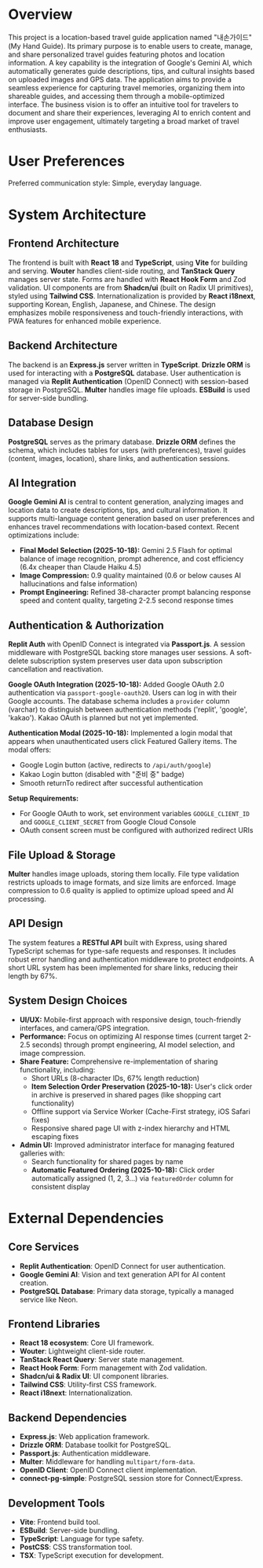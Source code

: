 # Overview

This project is a location-based travel guide application named "내손가이드" (My Hand Guide). Its primary purpose is to enable users to create, manage, and share personalized travel guides featuring photos and location information. A key capability is the integration of Google's Gemini AI, which automatically generates guide descriptions, tips, and cultural insights based on uploaded images and GPS data. The application aims to provide a seamless experience for capturing travel memories, organizing them into shareable guides, and accessing them through a mobile-optimized interface. The business vision is to offer an intuitive tool for travelers to document and share their experiences, leveraging AI to enrich content and improve user engagement, ultimately targeting a broad market of travel enthusiasts.

# User Preferences

Preferred communication style: Simple, everyday language.

# System Architecture

## Frontend Architecture
The frontend is built with **React 18** and **TypeScript**, using **Vite** for building and serving. **Wouter** handles client-side routing, and **TanStack Query** manages server state. Forms are handled with **React Hook Form** and Zod validation. UI components are from **Shadcn/ui** (built on Radix UI primitives), styled using **Tailwind CSS**. Internationalization is provided by **React i18next**, supporting Korean, English, Japanese, and Chinese. The design emphasizes mobile responsiveness and touch-friendly interactions, with PWA features for enhanced mobile experience.

## Backend Architecture
The backend is an **Express.js** server written in **TypeScript**. **Drizzle ORM** is used for interacting with a **PostgreSQL** database. User authentication is managed via **Replit Authentication** (OpenID Connect) with session-based storage in PostgreSQL. **Multer** handles image file uploads. **ESBuild** is used for server-side bundling.

## Database Design
**PostgreSQL** serves as the primary database. **Drizzle ORM** defines the schema, which includes tables for users (with preferences), travel guides (content, images, location), share links, and authentication sessions.

## AI Integration
**Google Gemini AI** is central to content generation, analyzing images and location data to create descriptions, tips, and cultural information. It supports multi-language content generation based on user preferences and enhances travel recommendations with location-based context. Recent optimizations include:
- **Final Model Selection (2025-10-18):** Gemini 2.5 Flash for optimal balance of image recognition, prompt adherence, and cost efficiency (6.4x cheaper than Claude Haiku 4.5)
- **Image Compression:** 0.9 quality maintained (0.6 or below causes AI hallucinations and false information)
- **Prompt Engineering:** Refined 38-character prompt balancing response speed and content quality, targeting 2-2.5 second response times

## Authentication & Authorization
**Replit Auth** with OpenID Connect is integrated via **Passport.js**. A session middleware with PostgreSQL backing store manages user sessions. A soft-delete subscription system preserves user data upon subscription cancellation and reactivation.

**Google OAuth Integration (2025-10-18):** Added Google OAuth 2.0 authentication via `passport-google-oauth20`. Users can log in with their Google accounts. The database schema includes a `provider` column (varchar) to distinguish between authentication methods ('replit', 'google', 'kakao'). Kakao OAuth is planned but not yet implemented.

**Authentication Modal (2025-10-18):** Implemented a login modal that appears when unauthenticated users click Featured Gallery items. The modal offers:
- Google Login button (active, redirects to `/api/auth/google`)
- Kakao Login button (disabled with "준비 중" badge)
- Smooth returnTo redirect after successful authentication

**Setup Requirements:**
- For Google OAuth to work, set environment variables `GOOGLE_CLIENT_ID` and `GOOGLE_CLIENT_SECRET` from Google Cloud Console
- OAuth consent screen must be configured with authorized redirect URIs

## File Upload & Storage
**Multer** handles image uploads, storing them locally. File type validation restricts uploads to image formats, and size limits are enforced. Image compression to 0.6 quality is applied to optimize upload speed and AI processing.

## API Design
The system features a **RESTful API** built with Express, using shared TypeScript schemas for type-safe requests and responses. It includes robust error handling and authentication middleware to protect endpoints. A short URL system has been implemented for share links, reducing their length by 67%.

## System Design Choices
- **UI/UX:** Mobile-first approach with responsive design, touch-friendly interfaces, and camera/GPS integration.
- **Performance:** Focus on optimizing AI response times (current target 2-2.5 seconds) through prompt engineering, AI model selection, and image compression.
- **Share Feature:** Comprehensive re-implementation of sharing functionality, including:
  - Short URLs (8-character IDs, 67% length reduction)
  - **Item Selection Order Preservation (2025-10-18):** User's click order in archive is preserved in shared pages (like shopping cart functionality)
  - Offline support via Service Worker (Cache-First strategy, iOS Safari fixes)
  - Responsive shared page UI with z-index hierarchy and HTML escaping fixes
- **Admin UI:** Improved administrator interface for managing featured galleries with:
  - Search functionality for shared pages by name
  - **Automatic Featured Ordering (2025-10-18):** Click order automatically assigned (1, 2, 3...) via `featuredOrder` column for consistent display

# External Dependencies

## Core Services
- **Replit Authentication**: OpenID Connect for user authentication.
- **Google Gemini AI**: Vision and text generation API for AI content creation.
- **PostgreSQL Database**: Primary data storage, typically a managed service like Neon.

## Frontend Libraries
- **React 18 ecosystem**: Core UI framework.
- **Wouter**: Lightweight client-side router.
- **TanStack React Query**: Server state management.
- **React Hook Form**: Form management with Zod validation.
- **Shadcn/ui & Radix UI**: UI component libraries.
- **Tailwind CSS**: Utility-first CSS framework.
- **React i18next**: Internationalization.

## Backend Dependencies
- **Express.js**: Web application framework.
- **Drizzle ORM**: Database toolkit for PostgreSQL.
- **Passport.js**: Authentication middleware.
- **Multer**: Middleware for handling `multipart/form-data`.
- **OpenID Client**: OpenID Connect client implementation.
- **connect-pg-simple**: PostgreSQL session store for Connect/Express.

## Development Tools
- **Vite**: Frontend build tool.
- **ESBuild**: Server-side bundling.
- **TypeScript**: Language for type safety.
- **PostCSS**: CSS transformation tool.
- **TSX**: TypeScript execution for development.